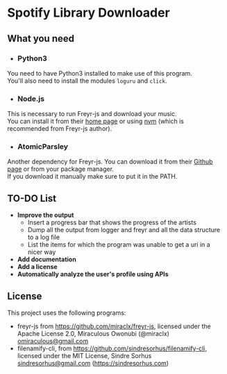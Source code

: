 # Spotify Library Downloader

## What you need

- ### Python3

You need to have Python3 installed to make use of this program.<br>
You'll also need to install the modules `loguru` and `click`.

- ### Node.js

This is necessary to run Freyr-js and download your music.<br>
You can install it from their [home page](https://nodejs.org/en/download/) or using [nvm](https://github.com/nvm-sh/nvm) (which is recommended from Freyr-js author).

- ### AtomicParsley

Another dependency for Freyr-js. You can download it from their [Github page](https://github.com/wez/atomicparsley/releases/latest) or from your package manager.<br>
If you download it manually make sure to put it in the PATH.

## TO-DO List

- **Improve the output**
  - Insert a progress bar that shows the progress of the artists
  - Dump all the output from logger and freyr and all the data structure to a log file
  - List the items for which the program was unable to get a uri in a nicer way
- **Add documentation**
- **Add a license**
- **Automatically analyze the user's profile using APIs**

## License

This project uses the following programs:
- freyr-js from https://github.com/miraclx/freyr-js, licensed under the Apache License 2.0, Miraculous Owonubi (@miraclx) <omiraculous@gmail.com>
- filenamify-cli, from https://github.com/sindresorhus/filenamify-cli, licensed under the MIT License, Sindre Sorhus <sindresorhus@gmail.com> (https://sindresorhus.com)
